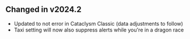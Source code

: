 ## Changed in v2024.2

* Updated to not error in Cataclysm Classic (data adjustments to follow)
* Taxi setting will now also suppress alerts while you're in a dragon race

